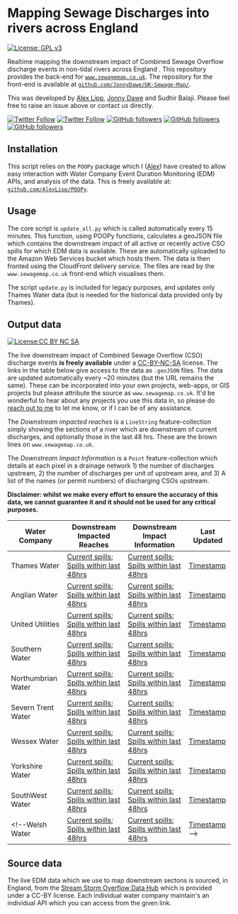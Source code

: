 
# Mapping Sewage Discharges into rivers across England <!--and Wales-->
[![License: GPL v3](https://img.shields.io/badge/License-GPLv3-blue.svg)](https://www.gnu.org/licenses/gpl-3.0)


Realtime mapping the downstream impact of Combined Sewage Overflow discharge events in non-tidal rivers across England <!--and Wales-->. This repository provides the back-end for [`www.sewagemap.co.uk`](https://www.sewagemap.co.uk/). The repository  for the front-end is available at [`github.com/JonnyDawe/UK-Sewage-Map/`](https://github.com/JonnyDawe/UK-Sewage-Map/).

This was developed by [Alex Lipp](https://alexlipp.github.io/), [Jonny Dawe](https://www.linkedin.com/in/jonathan-dawe-46180212a) and Sudhir Balaji. Please feel free to raise an issue above or contact us directly.

[![Twitter Follow](https://img.shields.io/twitter/follow/alexglipp?style=social)](https://twitter.com/intent/follow?screen_name=AlexGLipp)
[![Twitter Follow](https://img.shields.io/twitter/follow/JdMapDev?style=social)](https://twitter.com/intent/follow?screen_name=JdMapDev)
[![GitHub followers](https://img.shields.io/github/followers/AlexLipp?label=AlexLipp&style=social)](https://github.com/AlexLipp)
[![GitHub followers](https://img.shields.io/github/followers/JonnyDawe?label=JonnyDawe&style=social)](https://github.com/JonnyDawe)
[![GitHub followers](https://img.shields.io/github/followers/sudhir-b?label=sudhir-b&style=social)](https://github.com/sudhir-b)

## Installation

This script relies on the `POOPy` package which I ([Alex](https://alexlipp.github.io/)) have created to allow easy interaction with Water Company Event Duration Monitoring (EDM) APIs, and analysis of the data. This is freely available at: [`github.com/AlexLipp/POOPy`](https://github.com/AlexLipp/POOPy).

## Usage

The core script is `update_all.py` which is called automatically every 15 minutes. This function, using POOPy functions, calculates a geoJSON file which contains the downstream impact of all active or recently active CSO spills for which EDM data is available. These are automatically uploaded to the Amazon Web Services bucket which hosts them. The data is then fronted using the CloudFront delivery service. The files are read by the `www.sewagemap.co.uk` front-end which visualises them. 

The script `update.py` is included for legacy purposes, and updates only Thames Water data (but is needed for the historical data provided only by Thames).

## Output data
 [![License:CC BY NC SA](https://licensebuttons.net/l/by-nc-sa/4.0/88x31.png)](https://creativecommons.org/licenses/by-nc-sa/4.0/)

The live downstream impact of Combined Sewage Overflow (CSO) discharge events **is freely available** under a [CC-BY-NC-SA](https://creativecommons.org/licenses/by-nc-sa/4.0/) license. The links in the table below give access to the data as `.geoJSON` files. The data are updated automatically every ~20 minutes (but the URL remains the same). These can be incorporated into your own projects, web-apps, or GIS projects but please attribute the source as `www.sewagemap.co.uk`. It'd be wonderful to hear about any projects you use this data in, so please do [reach out to me](https://alexlipp.github.io/) to let me know, or if I can be of any assistance.

The _Downstream impacted reaches_ is a `LineString` feature-collection simply showing the sections of a river which are downstream of current discharges, and optionally those in the last 48 hrs. These are the brown lines on `www.sewagemap.co.uk`. 

The _Downstream Impact Information_ is a `Point` feature-collection which details at each pixel in a drainage network 1) the number of discharges upstream, 2) the number of discharges per unit of upstream area, and 3) A list of the names (or permit numbers) of discharging CSOs upstream.  

 **Disclaimer: whilst we make every effort to ensure the accuracy of this data, we cannot guarantee it and it should not be used for any critical purposes.**  

Water Company | Downstream Impacted Reaches | Downstream Impact Information | Last Updated 
--- | --- | --- | ---
Thames Water | [Current spills](https://d1kmd884co9q6x.cloudfront.net/downstream_impact/thames/thames_now_excl_48hrs.geojson); [Spills within last 48hrs](https://d1kmd884co9q6x.cloudfront.net/downstream_impact/thames/thames_now_incl_48hrs.geojson) | [Current spills](https://d1kmd884co9q6x.cloudfront.net/downstream_impact/thames/thames_info_now_excl_48hrs.geojson); [Spills within last 48hrs](https://d1kmd884co9q6x.cloudfront.net/downstream_impact/thames/thames_info_now_incl_48hrs.geojson) | [Timestamp](https://d1kmd884co9q6x.cloudfront.net/downstream_impact/thames/thames_timestamp.txt)
Anglian Water | [Current spills](https://d1kmd884co9q6x.cloudfront.net/downstream_impact/anglian/anglian_now_excl_48hrs.geojson); [Spills within last 48hrs](https://d1kmd884co9q6x.cloudfront.net/downstream_impact/anglian/anglian_now_incl_48hrs.geojson) | [Current spills](https://d1kmd884co9q6x.cloudfront.net/downstream_impact/anglian/anglian_info_now_excl_48hrs.geojson); [Spills within last 48hrs](https://d1kmd884co9q6x.cloudfront.net/downstream_impact/anglian/anglian_info_now_incl_48hrs.geojson) | [Timestamp](https://d1kmd884co9q6x.cloudfront.net/downstream_impact/anglian/anglian_timestamp.txt)
United Utilities | [Current spills](https://d1kmd884co9q6x.cloudfront.net/downstream_impact/united/united_now_excl_48hrs.geojson); [Spills within last 48hrs](https://d1kmd884co9q6x.cloudfront.net/downstream_impact/united/united_now_incl_48hrs.geojson) | [Current spills](https://d1kmd884co9q6x.cloudfront.net/downstream_impact/united/united_info_now_excl_48hrs.geojson); [Spills within last 48hrs](https://d1kmd884co9q6x.cloudfront.net/downstream_impact/united/united_info_now_incl_48hrs.geojson) | [Timestamp](https://d1kmd884co9q6x.cloudfront.net/downstream_impact/united/united_timestamp.txt)
Southern Water | [Current spills](https://d1kmd884co9q6x.cloudfront.net/downstream_impact/southern/southern_now_excl_48hrs.geojson); [Spills within last 48hrs](https://d1kmd884co9q6x.cloudfront.net/downstream_impact/southern/southern_now_incl_48hrs.geojson) | [Current spills](https://d1kmd884co9q6x.cloudfront.net/downstream_impact/southern/southern_info_now_excl_48hrs.geojson); [Spills within last 48hrs](https://d1kmd884co9q6x.cloudfront.net/downstream_impact/southern/southern_info_now_incl_48hrs.geojson) | [Timestamp](https://d1kmd884co9q6x.cloudfront.net/downstream_impact/southern/southern_timestamp.txt)
Northumbrian Water | [Current spills](https://d1kmd884co9q6x.cloudfront.net/downstream_impact/northumbrian/northumbrian_now_excl_48hrs.geojson); [Spills within last 48hrs](https://d1kmd884co9q6x.cloudfront.net/downstream_impact/northumbrian/northumbrian_now_incl_48hrs.geojson) | [Current spills](https://d1kmd884co9q6x.cloudfront.net/downstream_impact/northumbrian/northumbrian_info_now_excl_48hrs.geojson); [Spills within last 48hrs](https://d1kmd884co9q6x.cloudfront.net/downstream_impact/northumbrian/northumbrian_info_now_incl_48hrs.geojson) | [Timestamp](https://d1kmd884co9q6x.cloudfront.net/downstream_impact/northumbrian/northumbrian_timestamp.txt)
Severn Trent Water | [Current spills](https://d1kmd884co9q6x.cloudfront.net/downstream_impact/severntrent/severntrent_now_excl_48hrs.geojson); [Spills within last 48hrs](https://d1kmd884co9q6x.cloudfront.net/downstream_impact/severntrent/severntrent_now_incl_48hrs.geojson) | [Current spills](https://d1kmd884co9q6x.cloudfront.net/downstream_impact/severntrent/severntrent_info_now_excl_48hrs.geojson); [Spills within last 48hrs](https://d1kmd884co9q6x.cloudfront.net/downstream_impact/severntrent/severntrent_info_now_incl_48hrs.geojson) | [Timestamp](https://d1kmd884co9q6x.cloudfront.net/downstream_impact/severntrent/severntrent_timestamp.txt)
Wessex Water | [Current spills](https://d1kmd884co9q6x.cloudfront.net/downstream_impact/wessex/wessex_now_excl_48hrs.geojson); [Spills within last 48hrs](https://d1kmd884co9q6x.cloudfront.net/downstream_impact/wessex/wessex_now_incl_48hrs.geojson) | [Current spills](https://d1kmd884co9q6x.cloudfront.net/downstream_impact/wessex/wessex_info_now_excl_48hrs.geojson); [Spills within last 48hrs](https://d1kmd884co9q6x.cloudfront.net/downstream_impact/wessex/wessex_info_now_incl_48hrs.geojson) | [Timestamp](https://d1kmd884co9q6x.cloudfront.net/downstream_impact/wessex/wessex_timestamp.txt)
Yorkshire Water | [Current spills](https://d1kmd884co9q6x.cloudfront.net/downstream_impact/yorkshire/yorkshire_now_excl_48hrs.geojson); [Spills within last 48hrs](https://d1kmd884co9q6x.cloudfront.net/downstream_impact/yorkshire/yorkshire_now_incl_48hrs.geojson) | [Current spills](https://d1kmd884co9q6x.cloudfront.net/downstream_impact/yorkshire/yorkshire_info_now_excl_48hrs.geojson); [Spills within last 48hrs](https://d1kmd884co9q6x.cloudfront.net/downstream_impact/yorkshire/yorkshire_info_now_incl_48hrs.geojson) | [Timestamp](https://d1kmd884co9q6x.cloudfront.net/downstream_impact/yorkshire/yorkshire_timestamp.txt)
SouthWest Water | [Current spills](https://d1kmd884co9q6x.cloudfront.net/downstream_impact/southwest/southwest_now_excl_48hrs.geojson); [Spills within last 48hrs](https://d1kmd884co9q6x.cloudfront.net/downstream_impact/southwest/southwest_now_incl_48hrs.geojson) | [Current spills](https://d1kmd884co9q6x.cloudfront.net/downstream_impact/southwest/southwest_info_now_excl_48hrs.geojson); [Spills within last 48hrs](https://d1kmd884co9q6x.cloudfront.net/downstream_impact/southwest/southwest_info_now_incl_48hrs.geojson) | [Timestamp](https://d1kmd884co9q6x.cloudfront.net/downstream_impact/southwest/southwest_timestamp.txt)
 <!--Welsh Water | [Current spills](https://d1kmd884co9q6x.cloudfront.net/downstream_impact/welsh/welsh_now_excl_48hrs.geojson); [Spills within last 48hrs](https://d1kmd884co9q6x.cloudfront.net/downstream_impact/welsh/welsh_now_incl_48hrs.geojson) | [Current spills](https://d1kmd884co9q6x.cloudfront.net/downstream_impact/welsh/welsh_info_now_excl_48hrs.geojson); [Spills within last 48hrs](https://d1kmd884co9q6x.cloudfront.net/downstream_impact/welsh/welsh_info_now_incl_48hrs.geojson) | [Timestamp](https://d1kmd884co9q6x.cloudfront.net/downstream_impact/welsh/welsh_timestamp.txt)-->
## Source data 

The live EDM data which we use to map downstream sectons is sourced, in England, from the [Stream Storm Overflow Data Hub](https://www.streamwaterdata.co.uk/pages/storm-overflows-data) which is provided under a CC-BY license. Each individual water company maintain's an individual API which you can access from the given link. <!-- For Wales, we use data presented on the [WelshWater Storm Overflow map](https://corporate.dwrcymru.com/en/community/environment/storm-overflow-map).-->

